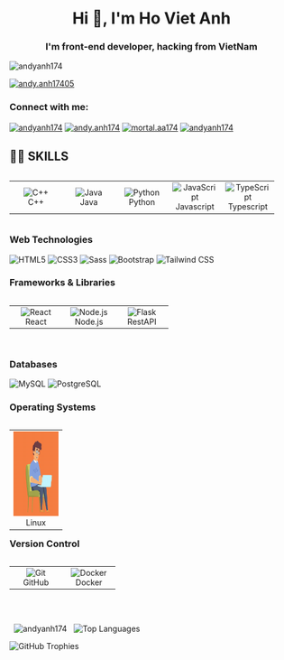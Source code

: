 <h1 align="center">Hi 👋, I'm Ho Viet Anh</h1>
<h3 align="center">I'm front-end developer, hacking from VietNam</h3>

<p align="left"> <img src="https://komarev.com/ghpvc/?username=andyanh174&label=Profile%20views&color=0e75b6&style=flat" alt="andyanh174" /> </p>

<p><a href="https://www.facebook.com/andy.anh17405/" target="_blank"><img src="https://img.shields.io/badge/Facebook-Follow-blue?logo=facebook&style=for-the-badge" alt="andy.anh17405" /></a></p>

<h3 align="left">Connect with me:</h3>
<p align="left">
<a href="https://twitter.com/VietHo41299" target="blank"><img align="center" src="https://raw.githubusercontent.com/rahuldkjain/github-profile-readme-generator/master/src/images/icons/Social/twitter.svg" alt="andyanh174" height="30" width="40" /></a>
<a href="https://fb.com/andy.anh174" target="blank"><img align="center" src="https://raw.githubusercontent.com/rahuldkjain/github-profile-readme-generator/master/src/images/icons/Social/facebook.svg" alt="andy.anh174" height="30" width="40" /></a>
<a href="https://instagram.com/mortal.aa174" target="blank"><img align="center" src="https://raw.githubusercontent.com/rahuldkjain/github-profile-readme-generator/master/src/images/icons/Social/instagram.svg" alt="mortal.aa174" height="30" width="40" /></a>
<a href="https://discord.gg/andyanh174" target="blank"><img align="center" src="https://raw.githubusercontent.com/rahuldkjain/github-profile-readme-generator/master/src/images/icons/Social/discord.svg" alt="andyanh174" height="30" width="40" /></a>
</p>

## 👨‍💻 SKILLS

<table align="left">
  <tr>
    <td align="center" width="80"><img src="https://techstack-generator.vercel.app/cpp-icon.svg" alt="C++" width="65" height="65" /><br>C++</td>
    <td align="center" width="80"><img src="https://techstack-generator.vercel.app/java-icon.svg" alt="Java" width="65" height="65" /><br>Java</td>
    <td align="center" width="80"><img src="https://techstack-generator.vercel.app/python-icon.svg" alt="Python" width="65" height="65" /><br>Python</td>
    <td align="center" width="80"><img src="https://techstack-generator.vercel.app/js-icon.svg" alt="JavaScript" width="65" height="65" /><br>Javascript</td>
    <td align="center" width="80"><img src="https://techstack-generator.vercel.app/ts-icon.svg" alt="TypeScript" width="65" height="65" /><br>Typescript</td>
  </tr>
</table>
<br/>
<br/>
<br/>
<br/>
<br/>

### **Web Technologies**
![HTML5](https://img.shields.io/badge/HTML5-E34F26?style=for-the-badge&logo=html5&logoColor=white)
![CSS3](https://img.shields.io/badge/CSS3-1572B6?style=for-the-badge&logo=css3&logoColor=white)
![Sass](https://img.shields.io/badge/Sass-CC6699?style=for-the-badge&logo=sass&logoColor=white)
![Bootstrap](https://img.shields.io/badge/Bootstrap-563D7C?style=for-the-badge&logo=bootstrap&logoColor=white)
![Tailwind CSS](https://img.shields.io/badge/Tailwind%20CSS-38B2AC?style=for-the-badge&logo=tailwind-css&logoColor=white)

### **Frameworks & Libraries**

<table align="left">
  <tr>
    <td align="center" width="80">
        <img src="https://techstack-generator.vercel.app/react-icon.svg" alt="React" width="65" height="65" /><br>
        React
    </td>
    <td align="center" width="80">
        <img src="https://techstack-generator.vercel.app/nginx-icon.svg" alt="Node.js" width="65" height="65" /><br>
        Node.js
    </td>
    <td align="center" width="80">
        <img src="https://techstack-generator.vercel.app/restapi-icon.svg" alt="Flask" width="65" height="65" /><br>
      RestAPI
    </td>
  </tr>
</table>
<br/>
<br/>
<br/>
<br/>
<br/>

### **Databases**
![MySQL](https://img.shields.io/badge/MySQL-4479A1?style=for-the-badge&logo=mysql&logoColor=white)
![PostgreSQL](https://img.shields.io/badge/PostgreSQL-336791?style=for-the-badge&logo=postgresql&logoColor=white)

### **Operating Systems**
<table align="left">
  <tr>
    <td align="center" width="80"><img src="https://raw.githubusercontent.com/AndyAnh174/andyanh174/c3af74d2bc53eb89093b1c2f5a65c4819d4ac7d7/Animation%20-%201736026301683.gif" alt="Operating Systems Animation" width="150" height="150"/></br>Linux</td>
  </tr>
</table>
<br/>
<br/>
<br/>
<br/>
<br/>
<br/>
<br/>
<br/>


### **Version Control**
<table align="left">
  <tr>
    <td align="center" width="80"><img src="https://techstack-generator.vercel.app/github-icon.svg" alt="Git" width="65" height="65"/><br>GitHub</td>
    <td align="center" width="80"><img src="https://techstack-generator.vercel.app/docker-icon.svg" alt="Docker" width="65" height="65" /><br>Docker</td>
  </tr>
</table>
<br/>
<br/>
<br/>
<br/>
<br/>
<br/>

<p align="left">
  <img src="https://github-readme-stats.vercel.app/api?username=andyanh174&show_icons=true&theme=radical" alt="andyanh174" />
  <img src="https://github-readme-stats.vercel.app/api/top-langs/?username=andyanh174&layout=compact&theme=radical" alt="Top Languages" />
</p>

![GitHub Trophies](https://github-profile-trophy.vercel.app/?username=andyanh174&theme=radical)
